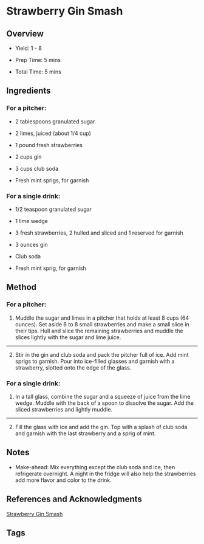 # Strawberry Gin Smash

## Overview

- Yield: 1 - 8

- Prep Time: 5 mins

- Total Time: 5 mins

## Ingredients

### For a pitcher:

- 2 tablespoons granulated sugar

- 2 limes, juiced (about 1/4 cup)

- 1 pound fresh strawberries

- 2 cups gin

- 3 cups club soda

- Fresh mint sprigs, for garnish

### For a single drink:

- 1/2 teaspoon granulated sugar

- 1 lime wedge

- 3 fresh strawberries, 2 hulled and sliced and 1 reserved for garnish

- 3 ounces gin

- Club soda

- Fresh mint sprig, for garnish


## Method

### For a pitcher:

1. Muddle the sugar and limes in a pitcher that holds at least 8 cups (64 ounces). Set aside 6 to 8 small strawberries and make a small slice in their tips. Hull and slice the remaining strawberries and muddle the slices lightly with the sugar and lime juice.
---
2. Stir in the gin and club soda and pack the pitcher full of ice. Add mint sprigs to garnish. Pour into ice-filled glasses and garnish with a strawberry, slotted onto the edge of the glass.

### For a single drink:

1. In a tall glass, combine the sugar and a squeeze of juice from the lime wedge. Muddle with the back of a spoon to dissolve the sugar. Add the sliced strawberries and lightly muddle.
---
2. Fill the glass with ice and add the gin. Top with a splash of club soda and garnish with the last strawberry and a sprig of mint.

## Notes

- Make-ahead: Mix everything except the club soda and ice, then refrigerate overnight. A night in the fridge will also help the strawberries add more flavor and color to the drink.

## References and Acknowledgments

[Strawberry Gin Smash](https://www.thekitchn.com/my-kind-of-spring-drink-recipe-strawberry-gin-smash-cocktail-10-minute-happy-hour-187976)

## Tags


